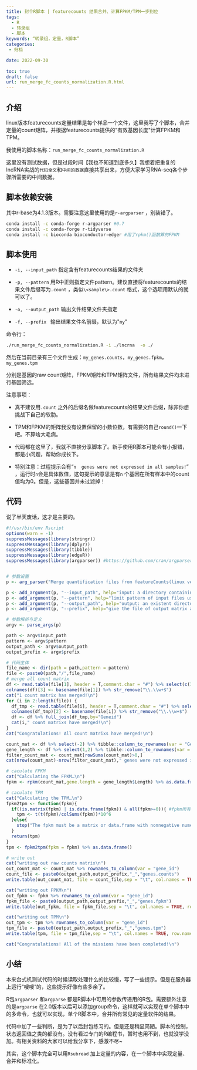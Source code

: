 ```yaml
---
title: 封个R脚本 | featurecounts 结果合并、计算FPKM/TPM一步到位
tags:
  - R
  - 转录组
  - 脚本
keywords: “转录组，定量，R脚本”
categories:
 - 归档

date: 2022-09-30
  
toc: true
draft: false
url: run_merge_fc_counts_normalization.R.html
---
```


## 介绍

linux版本featurecounts定量结果是每个样品一个文件，这里我写了个脚本，合并定量的count矩阵，并根据featurecounts提供的"有效基因长度"计算FPKM和TPM。

我使用的脚本名称：`run_merge_fc_counts_normalization.R`

这里没有测试数据，但是过段时间【我也不知道到底多久】我想着把重复的lncRNA实战的`代码全文`和`中间的数据`直接共享出来，方便大家学习RNA-seq各个步骤所需要的中间数据。

## 脚本依赖安装

其中r-base为4.1.3版本。需要注意这里使用的是`r-argparser` ，别装错了。

```sh
conda install -c conda-forge r-argparser #0.7
conda install -c conda-forge r-tidyverse
conda install -c bioconda bioconductor-edger #用了rpkm()函数算的FPKM
```

## 脚本使用

- `-i, --input_path`  指定含有featurecounts结果的文件夹
- `-p, --pattern` 用R中正则指定文件pattern。建议直接将featurecounts的结果文件后缀写为`.count` ，类似`\<sample\>.count` 格式，这个选项用默认的就可以了。

- `-o, --output_path` 输出文件结果文件夹指定
- `-f, --prefix ` 输出结果文件名前缀，默认为"`my`"

命令行：

```sh
./run_merge_fc_counts_normalization.R -i ./lncrna  -o ./
```

然后在当前目录有三个文件生成：`my_genes.counts`，`my_genes.fpkm`，`my_genes.tpm`

分别是基因的raw count矩阵，FPKM矩阵和TPM矩阵文件，所有结果文件均未进行基因筛选。

注意事项：

- 真不建议用`.count` 之外的后缀名做featurecounts的结果文件后缀，除非你想挑战下自己的软肋。

- TPM和FPKM的矩阵我没有设置保留的小数位数，有需要的自己`round()`一下吧。不算啥大毛病。
- 代码都在这里了，我就不直接分享脚本了。新手使用R脚本可能会有小报错，都是小问题，帮助你成长下。
- 特别注意：过程提示会有“`n  genes were not expressed in all samples!`” ，运行时`n`会是具体数值，这句提示的意思是有`n` 个基因在所有样本中的count值均为0。但是，这些基因并未过滤掉！

## 代码

说了半天废话，这才是主要的。

```R
#!/usr/bin/env Rscript
options(warn = -1)
suppressMessages(library(stringr))
suppressMessages(library(dplyr))
suppressMessages(library(tibble))
suppressMessages(library(edgeR))
suppressMessages(library(argparser)) #https://github.com/cran/argparser


# 参数设置
p <- arg_parser("Merge quantification files from featureCounts(linux version) and calculate FPKM/TPM")

p <- add_argument(p, "--input_path", help="input: a directory containing the counts matrix named with '<sample>.count'", type="character",default = "./")
p <- add_argument(p, "--pattern", help="limit pattern of input files using regular expression in R language",type="character",default = "*count$")
p <- add_argument(p, "--output_path", help="output: an existent directory", type="character",default = "./")
p <- add_argument(p, "--prefix", help="give the file of output matrix a prefix like '<output_prefix>_genes.*'", type="character",default = "my",short = "-f")

# 参数解析与定义
argv <- parse_args(p)

path <- argv$input_path
pattern <- argv$pattern
output_path <- argv$output_path
output_prefix <- argv$prefix

# 代码主体
file_name <- dir(path = path,pattern = pattern)
file <- paste0(path,"/",file_name)
# merge all count matrix
df <- read.table(file[1], header = T,comment.char = "#") %>% select(c(1,6,7))
colnames(df)[3] <- basename(file[1]) %>% str_remove("\\.\\w+$")
cat("1 count matrix has merged!\n")
for (i in 2:length(file)) {
  df_tmp <- read.table(file[i], header = T,comment.char = "#") %>% select(c(1,7))
  colnames(df_tmp)[2] <- basename(file[i]) %>% str_remove("\\.\\w+$")
  df <- df %>% full_join(df_tmp,by="Geneid")
  cat(i," count matrixs have merged!\n")
}
cat("Congratulations! All count matrixs have merged!\n")

count_mat <- df %>% select(-2) %>% tibble::column_to_rownames(var = "Geneid")
gene_length <- df %>% select(1,2) %>% tibble::column_to_rownames(var = "Geneid")
filter_count_mat <- count_mat[rowSums(count_mat)>0,]
cat(nrow(count_mat)-nrow(filter_count_mat)," genes were not expressed in all samples!\n")

# caculate FPKM
cat("Calculating the FPKM…\n")
fpkm <- rpkm(count_mat,gene.length = gene_length$Length) %>% as.data.frame()

# caculate TPM
cat("Calculating the TPM…\n")
fpkm2tpm <- function(fpkm){
  if((is.matrix(fpkm) | is.data.frame(fpkm)) & all(fpkm>=0)){ #fpkm所有值为非负且为矩阵或者数据框
    tpm <- t(t(fpkm)/colSums(fpkm))*10^6
  }else{
    stop("The fpkm must be a matrix or data.frame with nonnegative numerical values!")
  }
  return(tpm)
}
tpm <- fpkm2tpm(fpkm = fpkm) %>% as.data.frame() 

# write out 
cat("writing out raw counts matrix\n")
out_count_mat <- count_mat %>% rownames_to_column(var = "gene_id")
count_file <- paste0(output_path,output_prefix,"_","genes.counts")
write.table(out_count_mat, file = count_file,sep = "\t", col.names = TRUE, row.names = FALSE, quote = FALSE)

cat("writing out FPKM\n")
out_fpkm <- fpkm %>% rownames_to_column(var = "gene_id")
fpkm_file <- paste0(output_path,output_prefix,"_","genes.fpkm")
write.table(out_fpkm, file = fpkm_file,sep = "\t", col.names = TRUE, row.names = FALSE, quote = FALSE)

cat("writing out TPM\n")
out_tpm <- tpm %>% rownames_to_column(var = "gene_id")
tpm_file <- paste0(output_path,output_prefix,"_","genes.tpm")
write.table(tpm, file = tpm_file,sep = "\t", col.names = TRUE, row.names = FALSE, quote = FALSE)

cat("Congratulations! All of the missions have been completed!\n")

```

## 小结

本来台式机测试代码的时候读取处理什么的比较慢，写了一些提示。但是在服务器上运行“嗖嗖”的，这些提示好像有些多余了。

R包`argparser` 和`argparse` 都是R脚本中可用的参数传递用的R包。需要额外注意的是`argparse` 在2.0版本以后可以添加group命令，这样就可以实现在单个脚本中的多命令，也就可以实现，单个R脚本中，合并所有常见的定量软件的结果。

代码中加了一些判断，是为了以后封包练习的。但是还是稍显简陋。脚本的控制，状态返回值之类的都没有。没有看过专门的R编程书，暂时也用不到，也就没学没加。有相关资料的大家可以给我分享下，感激不尽~

其实，这个脚本完全可以用`Rsubread` 加上定量的内容，在一个脚本中实现定量、合并和标准化。